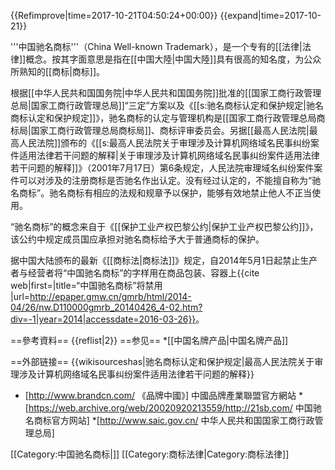 {{Refimprove|time=2017-10-21T04:50:24+00:00}}
{{expand|time=2017-10-21}}

'''中国驰名商标'''（China Well-known Trademark），是一个专有的[[法律|法律]]概念。按其字面意思是指在[[中国大陸|中国大陸]]具有很高的知名度，为公众所熟知的[[商标|商标]]。

根据[[中华人民共和国国务院|中华人民共和国国务院]]批准的[[国家工商行政管理总局|国家工商行政管理总局]]“三定”方案以及《[[s:驰名商标认定和保护规定|驰名商标认定和保护规定]]》，驰名商标的认定与管理机构是[[国家工商行政管理总局商标局|国家工商行政管理总局商标局]]、商标评审委员会。另据[[最高人民法院|最高人民法院]]颁布的《[[s:最高人民法院关于审理涉及计算机网络域名民事纠纷案件适用法律若干问题的解释|关于审理涉及计算机网络域名民事纠纷案件适用法律若干问题的解释]]》（2001年7月17日）第6条规定，人民法院审理域名纠纷案件案件可以对涉及的注册商标是否驰名作出认定。没有经过认定的，不能擅自称为“驰名商标”。驰名商标有相应的法规和规章予以保护，能够有效地禁止他人不正当使用。 

“驰名商标”的概念来自于《[[保护工业产权巴黎公约|保护工业产权巴黎公约]]》，该公约中规定成员国应承担对驰名商标给予大于普通商标的保护。

据中国大陆颁布的最新《[[商标法|商标法]]》规定，自2014年5月1日起禁止生产者与经营者将“中国驰名商标”的字样用在商品包装、容器上<ref>{{cite web|first=|title=“中国驰名商标”将禁用
|url=http://epaper.gmw.cn/gmrb/html/2014-04/26/nw.D110000gmrb_20140426_4-02.htm?div=-1|year=2014|accessdate=2016-03-26}}</ref>。

==參考資料==
{{reflist|2}}
==参见==
*[[中国名牌产品|中国名牌产品]]

==外部链接==
{{wikisourceshas|驰名商标认定和保护规定|最高人民法院关于审理涉及计算机网络域名民事纠纷案件适用法律若干问题的解释}}
* [http://www.brandcn.com/ 《品牌中國》] 中國品牌產業聯盟官方網站
*[https://web.archive.org/web/20020920213559/http://21sb.com/ 中国驰名商标官方网站]
*[http://www.saic.gov.cn/ 中华人民共和国国家工商行政管理总局]

[[Category:中国驰名商标|]]
[[Category:商标法律|Category:商标法律]]